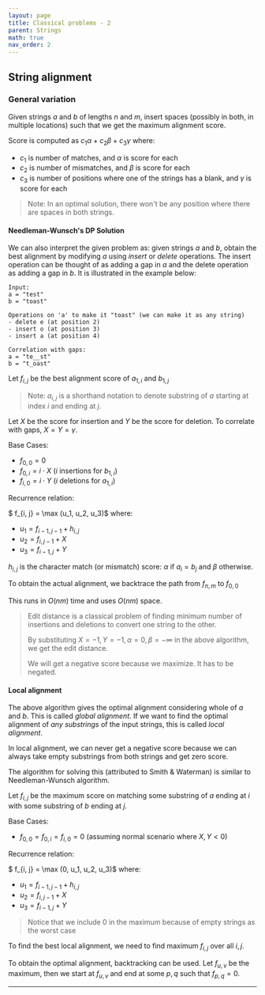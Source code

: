 ```yaml
---
layout: page
title: Classical problems - 2
parent: Strings
math: true
nav_order: 2
---
```


## String alignment

### General variation
Given strings $a$ and $b$ of lengths $n$ and $m$, insert spaces (possibly in both, in multiple locations)
such that we get the maximum alignment score.

Score is computed as $c_1\alpha + c_2\beta + c_3\gamma$ where:
- $c_1$ is number of matches, and $\alpha$ is score for each
- $c_2$ is number of mismatches, and $\beta$ is score for each
- $c_3$ is number of positions where one of the strings has a blank, and $\gamma$ is score for each

> Note: In an optimal solution, there won't be any position where
> there are spaces in both strings.

#### Needleman-Wunsch's DP Solution

We can also interpret the given problem as: given strings $a$ and $b$,
obtain the best alignment by modifying $a$ using *insert* or *delete* operations.
The insert operation can be thought of as adding a gap in $a$ and 
the delete operation as adding a gap in $b$. It is illustrated in the example below:

```
Input:
a = "test"
b = "toast"

Operations on 'a' to make it "toast" (we can make it as any string)
- delete e (at position 2)
- insert o (at position 3)
- insert a (at position 4)

Correlation with gaps:
a = "te__st"
b = "t_oast"
```

Let $f_{i, j}$ be the best alignment score of $a_{1,i}$ and $b_{1, j}$

> Note: $a_{i, j}$ is a shorthand notation to denote substring of
> $a$ starting at index $i$ and ending at $j$.

Let $X$ be the score for insertion and $Y$ be the score for deletion.
To correlate with gaps, $X = Y = \gamma$.

Base Cases:
- $f_{0, 0} = 0$
- $f_{0, i} = i \cdot X$ ($i$ insertions for $b_{1, i}$)
- $f_{i, 0} = i \cdot Y$ ($i$ deletions for $a_{1, i}$)

Recurrence relation:

$ f_{i, j} = \max (u_1, u_2, u_3)$ where:

- $u_1 = f_{i-1,j-1} + h_{i, j}$
- $u_2 = f_{i, j-1} + X$
- $u_3 = f_{i-1, j} + Y$

$h_{i,j}$ is the character match (or mismatch) score: $\alpha$ if $a_i = b_j$
and $\beta$ otherwise.


To obtain the actual alignment, we backtrace the path from $f_{n, m}$ to $f_{0, 0}$

This runs in $O(nm)$ time and uses $O(nm)$ space.

> Edit distance is a classical problem of finding minimum number of insertions
> and deletions to convert one string to the other.
> 
> By substituting $X = -1, Y = -1, \alpha = 0, \beta = -\infty$ in the above
> algorithm, we get the edit distance.
> 
> We will get a negative score because we maximize. It has to be negated.


#### Local alignment

The above algorithm gives the optimal alignment considering whole of $a$ and $b$.
This is called *global alignment*. If we want to find the optimal alignment of *any substrings* of the input strings,
this is called *local alignment*.

In local alignment, we can never get a negative score because we can always
take empty substrings from both strings and get zero score.

The algorithm for solving this (attributed to Smith & Waterman) is
similar to Needleman-Wunsch algorithm.

Let $f_{i, j}$ be the maximum score on matching some substring of $a$ ending at $i$
with some substring of $b$ ending at $j$.

Base Cases:
- $f_{0, 0} = f_{0, i} = f_{i, 0} = 0$ (assuming normal scenario where $X, Y \lt 0$)

Recurrence relation:

$ f_{i, j} = \max (0, u_1, u_2, u_3)$ where:

- $u_1 = f_{i-1,j-1} + h_{i, j}$
- $u_2 = f_{i, j-1} + X$
- $u_3 = f_{i-1, j} + Y$

> Notice that we include $0$ in the maximum because of empty strings as the worst case

To find the best local alignment, we need to find maximum $f_{i, j}$ over all $i, j$.

To obtain the optimal alignment, backtracking can be used. Let $f_{u, v}$ be the 
maximum, then we start at $f_{u, v}$ and end at some $p, q$ such that $f_{p, q} = 0$.

***